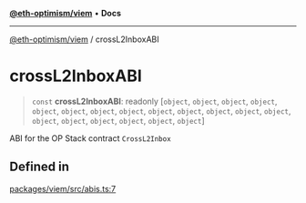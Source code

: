 [**@eth-optimism/viem**](../README.md) • **Docs**

***

[@eth-optimism/viem](../README.md) / crossL2InboxABI

# crossL2InboxABI

> `const` **crossL2InboxABI**: readonly [`object`, `object`, `object`, `object`, `object`, `object`, `object`, `object`, `object`, `object`, `object`, `object`, `object`, `object`, `object`, `object`, `object`, `object`, `object`]

ABI for the OP Stack contract `CrossL2Inbox`

## Defined in

[packages/viem/src/abis.ts:7](https://github.com/ethereum-optimism/ecosystem/blob/13a9597363979821622ee318a8281c7048f1a00b/packages/viem/src/abis.ts#L7)
